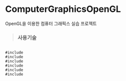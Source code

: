# ComputerGraphicsOpenGL

OpenGL을 이용한 컴퓨터 그래픽스 실습 프로젝트


> ### 사용기술
 
<pre>
<code>
#include <gl/glew.h>
#include <gl/freeglut.h>
#include <gl/freeglut_ext.h>
#include <gl/glm/glm/glm.hpp>
#include <gl/glm/glm/ext.hpp>
#include <gl/glm/glm/gtc/matrix_transform.hpp>
</code>
</pre>
